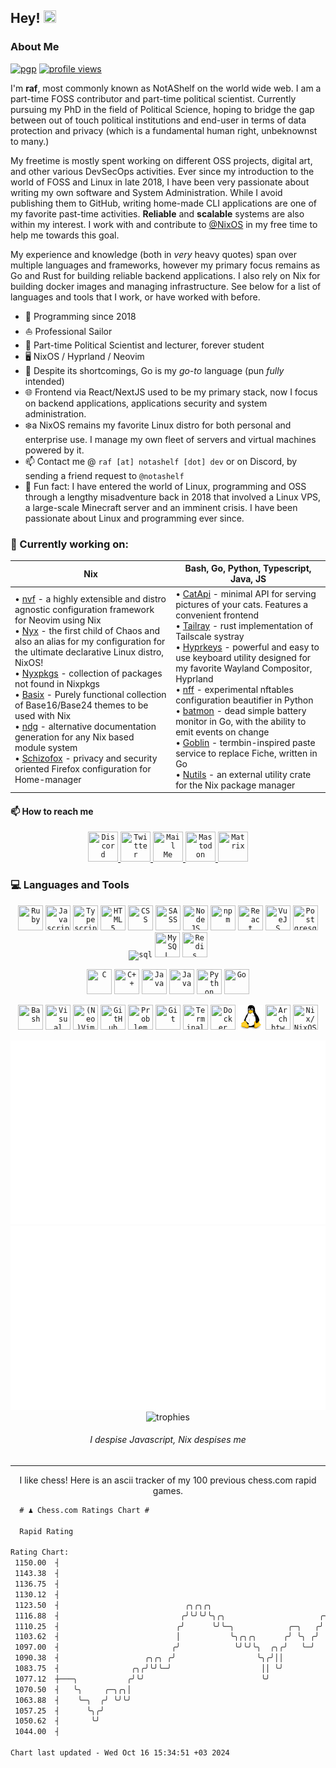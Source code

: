 ## Hey! <img src="../assets/Hi.gif" width="20px" height="20px">

### About Me

<!-- Those don't have to be in-line. Glad to have learned that -->

[![pgp](https://img.shields.io/badge/pgp-0x39A004E33E353746-313131?style=flat&labelColor=545454&color=313131)](https://github.com/notashelf.gpg)
[![profile views](https://komarev.com/ghpvc/?username=notashelf&style=flat&color=313131&label=views)](https://github.com/notashelf)

[@NixOS]: https://github.com/NixOS

I'm **raf**, most commonly known as NotAShelf on the world wide web. I am a
part-time FOSS contributor and part-time political scientist. Currently pursuing
my PhD in the field of Political Science, hoping to bridge the gap between out
of touch political institutions and end-user in terms of data protection and
privacy (which is a fundamental human right, unbeknownst to many.)

My freetime is mostly spent working on different OSS projects, digital art, and
other various DevSecOps activities. Ever since my introduction to the world of
FOSS and Linux in late 2018, I have been very passionate about writing my own
software and System Administration. While I avoid publishing them to GitHub,
writing home-made CLI applications are one of my favorite past-time activities.
**Reliable** and **scalable** systems are also within my interest. I work with
and contribute to [@NixOS] in my free time to help me towards this goal.

My experience and knowledge (both in *very* heavy quotes) span over multiple
languages and frameworks, however my primary focus remains as Go and Rust for
building reliable backend applications. I also rely on Nix for building docker
images and managing infrastructure. See below for a list of languages and tools
that I work, or have worked with before.


<!-- The "overrated" section every bio really needs -->

- 📅 Programming since 2018
- ⛵ Professional Sailor
- 🏫 Part-time Political Scientist and lecturer, forever student
- 🖥️ NixOS / Hyprland / Neovim
- 👨 Despite its shortcomings, Go is my _go-to_ language (pun _fully_ intended)
- 🌐 Frontend via React/NextJS used to be my primary stack, now I focus on
  backend applications, applications security and system administration.
- ❄️a NixOS remains my favorite Linux distro for both personal and enterprise
  use. I manage my own fleet of servers and virtual machines powered by it.
- 📫 Contact me @ `raf [at] notashelf [dot] dev` or on Discord, by sending a
  friend request to `@notashelf`
- 🎲 Fun fact: I have entered the world of Linux, programming and OSS through a
  lengthy misadventure back in 2018 that involved a Linux VPS, a large-scale
  Minecraft server and an imminent crisis. I have been passionate about Linux
  and programming ever since.

### 🔭 Currently working on:

<!-- Projects Section
    the placeholder below is replaced by the rating-chart.yml workflow
    
    XXX: I should probably give it its own workflow...
-->

| **Nix** | **Bash, Go, Python, Typescript, Java, JS** |
| --- | --- |
| • [nvf](https://github.com/notashelf/nvf) - a highly extensible and distro agnostic configuration framework for Neovim using Nix<br>• [Nyx](https://github.com/notashelf/nyx) - the first child of Chaos and also an alias for my configuration for the ultimate declarative Linux distro, NixOS!<br>• [Nyxpkgs](https://github.com/notashelf/nyxexprs) - collection of packages not found in Nixpkgs<br>• [Basix](https://github.com/NotAShelf/Basix) - Purely functional collection of Base16/Base24 themes to be used with Nix<br>• [ndg](https://github.com/feel-co/ndg) - alternative documentation generation for any Nix based module system<br>• [Schizofox](https://github.com/schizofox/schizofox) - privacy and security oriented Firefox configuration for Home-manager | • [CatApi](https://github.com/notashelf/catApi) - minimal API for serving pictures of your cats. Features a convenient frontend<br>• [Tailray](https://github.com/notashelf/Tailray) - rust implementation of Tailscale systray<br>• [Hyprkeys](https://github.com/hyprland-community/Hyprkeys) - powerful and easy to use keyboard utility designed for my favorite Wayland Compositor, Hyprland<br>• [nff](https://github.com/notashelf/nff) - experimental nftables configuration beautifier in Python<br>• [batmon](https://github.com/notashelf/batmon) - dead simple battery monitor in Go, with the ability to emit events on change<br>• [Goblin](https://github.com/notashelf/goblin) - termbin-inspired paste service to replace Fiche, written in Go<br>• [Nutils](https://github.com/notashelf/nutils) - an external utility crate for the Nix package manager |

<!-- End Projects Section -->

#### 📫 How to reach me

<p align="center">
 <a href="https://discord.com/users/419880181101232129">
   <code><img title="Discord" src="../main/.github/assets/icons/discord.svg" width="48" height="48"></code>
 </a>
 <a alt="https://twitter.com/NotAShelf" href="https://twitter.com/NotAShelf">
   <code><img title="Twitter" src="../main/.github/assets/icons/twitter.svg" width="48" height="48"></code>
 </a>
 <a alt="mailto:me@notashelf.dev" href="mailto:me@notashelf.dev">
   <code><img title="Mail Me" src="../main/.github/assets/icons/gmail.svg" width="48" height="48"></code>
 </a>
 <a alt="https://social.notashelf.dev/@raf" href="https://social.notashelf.dev/@raf">
   <code><img title="Mastodon" src="../main/.github/assets/icons/mastodon.svg" width="48" height="48"></code>
 </a>
 <a alt="https://matrix.to/#/@raf:notashelf.dev" href="https://matrix.to/#/@raf:notashelf.dev">
   <code><img title="Matrix" src="../main/.github/assets/icons/matrix.svg" width="48" height="48"></code>
 </a>
</p>

### 💻 Languages and Tools

<p align="center">
  <code><img title="Ruby" height="40" width="40" src="../main/.github/assets/icons/ruby.png"></code>
  <code><img title="Javascript" height="40" width="40" src="../main/.github/assets/icons/Javascript.png"></code>
  <code><img title="Typescript" height="40" width="40" src="../main/.github/assets/icons/typescript.png"></code>
  <code><img title="HTML5" height="40" width="40" src="../main/.github/assets/icons/html5.svg"></code>
  <code><img title="CSS" height="40" width="40" src="../main/.github/assets/icons/css.svg"></code>
  <code><img title="SASS" height="40" width="40" src="../main/.github/assets/icons/sass.svg"></code>
  <code><img title="NodeJS" height="40" width="40" src="../main/.github/assets/icons/nodejs.png"></code>
  <code><img title="npm" height="40" width="40" src="../main/.github/assets/icons/npm.svg"></code>
  <code><img title="React" height="40" width="40" src="../main/.github/assets/icons/react-original-wordmark.svg"></code>
  <code><img title="VueJS" height="40" width="40" src="../main/.github/assets/icons/vuejs-original-wordmark.svg"></code>
  <code><img title="Postgresql" height="40" width="40" src="../main/.github/assets/icons/postgresql.png"></code>
  <code><img title="SQL" height="40" width="40" src="../main/.github/assets/icons/sql.png" alt="sql"></code>
  <code><img title="MySQL" height="40" width="40" src="../main/.github/assets/icons/mysql.svg"></code>
  <code><img title="Redis" height="40" width="40" src="../main/.github/assets/icons/redis.png"></code>
</p>
<p align="center">
  <code><img title="C" height="40" width="40" src="../main/.github/assets/icons/c.svg"></code>
  <code><img title="C++" height="40" width="40"  src="../main/.github/assets/icons/cpp.svg"></code>
  <code><img title="Java" height="40" width="40" src="../main/.github/assets/icons/java.png"></code>
  <code><img title="Java" height="40" width="40" src="../main/.github/assets/icons/kotlin.png"></code>
  <code><img title="Python" height="40" width="40" src="../main/.github/assets/icons/python-original.svg"></code>
  <code><img title="Go" height="40" width="40" src="../main/.github/assets/icons/go.png"></code>
</p>

<p align="center">
  <code><img title="Bash" height="40" width="40" src="../main/.github/assets/icons/bash.png"></code>
  <code><img title="Visual Studio Code" height="40" width="40" src="../main/.github/assets/icons/vscode.png"></code>
  <code><img title="(Neo)Vim" height="40" width="40" src="../main/.github/assets/icons/vim.png" href="https://github.com/notashelf/neovim-flake"></code>
  <code><img title="GitHub" height="40" width="40" src="../main/.github/assets/icons/github.svg"></code>
  <code><img title="Problem Solving" height="40" width="40" src="../main/.github/assets/icons/problemSolving.png"></code>
  <code><img title="Git" height="40" width="40" src="../main/.github/assets/icons/git-original.svg"></code>
  <code><img title="Terminal" height="40" width="40" src="../main/.github/assets/icons/terminal.png"></code>
  <code><img title="Docker" height="40" width="40" src="../main/.github/assets/icons/docker.png"></code>
  <code><img title="Linux" height="40" width="40" src="https://raw.githubusercontent.com/devicons/devicon/master/icons/linux/linux-original.svg"></code>
  <code><img title="Arch btw" height="40" width="40" src="../main/.github/assets/icons/arch.svg" href="https://aur.archlinux.org/account/notashelf"></code>
  <code><img title="Nix/NixOS" height="40" width="40" src="../main/.github/assets/icons/nix-snowflake.svg" href="https://github.com/notashelf/nyx"></code>
</p>

<p align="center">
   <img title="overview" src="https://github.com/NotAShelf/NotAShelf/blob/output/generated/overview.svg">
   <img title="languages" src="https://github.com/NotAShelf/NotAShelf/blob/output/generated/languages.svg">
   <img title="trophies" src="https://github-profile-trophy.vercel.app/?username=NotAShelf&theme=onedark&no-frame=false&row=1&&margin-w=20&no-bg=true">
</p>

<h6 align="center">I despise Javascript, Nix despises me</h6>

---

<p align="center">I like chess! Here is an ascii tracker of my 100 previous chess.com rapid games.</p>

```txt
  # ♟︎ Chess.com Ratings Chart #

  Rapid Rating

Rating Chart:
 1150.00  ┤                                                                        ╭╮
 1143.38  ┤                                                                        │╰╮╭╮          ╭╮  ╭╮╭╮╭╮
 1136.75  ┤                                                                       ╭╯ ╰╯╰╮        ╭╯╰╮╭╯╰╯╰╯│
 1130.12  ┤                                                                      ╭╯     │        │  ││     ╰╮╭
 1123.50  ┤                            ╭╮╭╮╭╮                                   ╭╯      ╰╮      ╭╯  ╰╯      ││
 1116.88  ┤                           ╭╯╰╯╰╯╰╮╭╮                     ╭╮        ╭╯        ╰╮    ╭╯           ╰╯
 1110.25  ┤                          ╭╯      ╰╯╰─╮            ╭─╮   ╭╯╰╮      ╭╯          ╰╮╭╮╭╯
 1103.62  ┤                          │           ╰╮╭╮╭╮      ╭╯ ╰╮ ╭╯  ╰╮    ╭╯            ╰╯╰╯
 1097.00  ┤                         ╭╯            ╰╯╰╯╰╮  ╭╮╭╯   ╰─╯    │   ╭╯
 1090.38  ┤                   ╭╮╭╮ ╭╯                  ╰╮╭╯││           ╰╮  │
 1083.75  ┤                ╭╮╭╯╰╯╰─╯                    ││ ╰╯            ╰╮╭╯
 1077.12  ┼───╮           ╭╯╰╯                          ╰╯                ╰╯
 1070.50  ┤   ╰╮     ╭─╮╭╮│
 1063.88  ┤    ╰─╮  ╭╯ ╰╯╰╯
 1057.25  ┤      ╰╮╭╯
 1050.62  ┤       ╰╯
 1044.00  ┤

Chart last updated - Wed Oct 16 15:34:51 +03 2024
```

